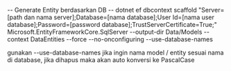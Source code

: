 ﻿-- Generate Entity berdasarkan DB --
dotnet ef dbcontext scaffold "Server=[path dan nama server];Database=[nama database];User Id=[nama user database];Password=[password database];TrustServerCertificate=True;" Microsoft.EntityFrameworkCore.SqlServer --output-dir Data/Models --context DataEntities --force --no-onconfiguring --use-database-names

gunakan --use-database-names jika ingin nama model / entity sesuai nama di database, jika dihapus maka akan auto konversi ke PascalCase